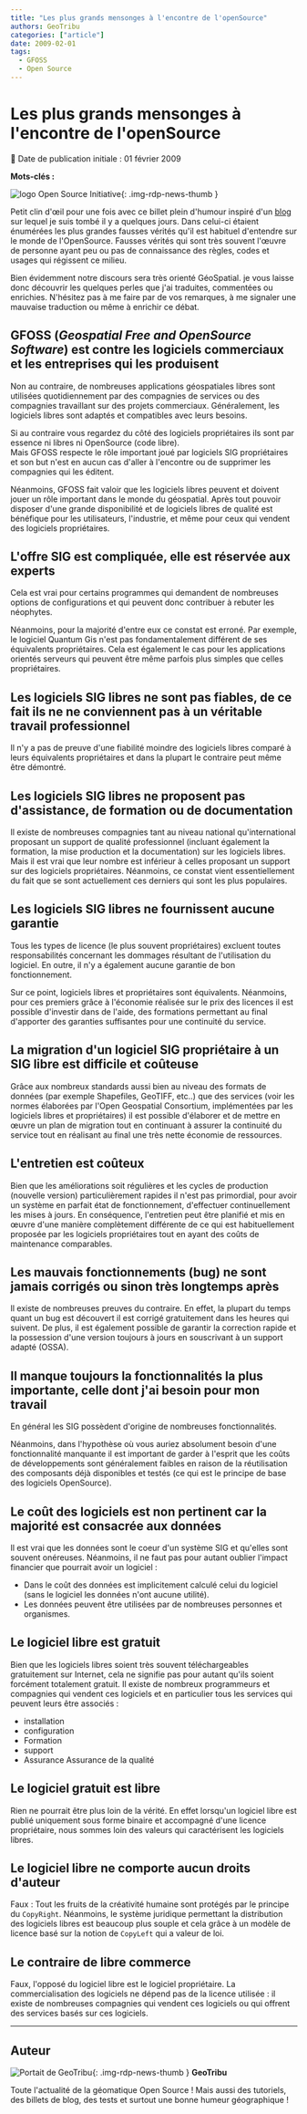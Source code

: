 ```yaml
---
title: "Les plus grands mensonges à l'encontre de l'openSource"
authors: GeoTribu
categories: ["article"]
date: 2009-02-01
tags:
  - GFOSS
  - Open Source
---
```


# Les plus grands mensonges à l'encontre de l'openSource

:calendar: Date de publication initiale : 01 février 2009

**Mots-clés :**

![logo Open Source Initiative](https://cdn.geotribu.fr/img/logos-icones/opensource.png){: .img-rdp-news-thumb }

Petit clin d'œil pour une fois avec ce billet plein d'humour inspiré d'un [blog](http://gfoss.it/drupal/node/201) sur lequel je suis tombé il y a quelques jours. Dans celui-ci étaient énumérées les plus grandes fausses vérités qu'il est habituel d'entendre sur le monde de l'OpenSource. Fausses vérités qui sont très souvent l'œuvre de personne ayant peu ou pas de connaissance des règles, codes et usages qui régissent ce milieu.

Bien évidemment notre discours sera très orienté GéoSpatial. je vous laisse donc découvrir les quelques perles que j'ai traduites, commentées ou enrichies. N'hésitez pas à me faire par de vos remarques, à me signaler une mauvaise traduction ou même à enrichir ce débat.

## GFOSS (*Geospatial Free and OpenSource Software*) est contre les logiciels commerciaux et les entreprises qui les produisent

Non au contraire, de nombreuses applications géospatiales libres sont utilisées quotidiennement par des compagnies de services ou des compagnies travaillant sur des projets commerciaux. Généralement, les logiciels libres sont adaptés et compatibles avec leurs besoins.

Si au contraire vous regardez du côté des logiciels propriétaires ils sont par essence ni libres ni OpenSource (code libre).  
Mais GFOSS respecte le rôle important joué par logiciels SIG propriétaires et son but n'est en aucun cas d'aller à l'encontre ou de supprimer les compagnies qui les éditent.

Néanmoins, GFOSS fait valoir que les logiciels libres peuvent et doivent jouer un rôle important dans le monde du géospatial. Après tout pouvoir disposer d'une grande disponibilité et de logiciels libres de qualité est bénéfique pour les utilisateurs, l'industrie, et même pour ceux qui vendent des logiciels propriétaires.

## L'offre SIG est compliquée, elle est réservée aux experts

Cela est vrai pour certains programmes qui demandent de nombreuses options de configurations et qui peuvent donc contribuer à rebuter les néophytes.

Néanmoins, pour la majorité d'entre eux ce constat est erroné. Par exemple, le logiciel Quantum Gis n'est pas fondamentalement différent de ses équivalents propriétaires. Cela est également le cas pour les applications orientés serveurs qui peuvent être même parfois plus simples que celles propriétaires.

## Les logiciels SIG libres ne sont pas fiables, de ce fait ils ne ne conviennent pas à un véritable travail professionnel

Il n'y a pas de preuve d'une fiabilité moindre des logiciels libres comparé à leurs équivalents propriétaires et dans la plupart le contraire peut même être démontré.

## Les logiciels SIG libres ne proposent pas d'assistance, de formation ou de documentation

Il existe de nombreuses compagnies tant au niveau national qu'international proposant un support de qualité professionnel (incluant également la formation, la mise production et la documentation) sur les logiciels libres. Mais il est vrai que leur nombre est inférieur à celles proposant un support sur des logiciels propriétaires. Néanmoins, ce constat vient essentiellement du fait que se sont actuellement ces derniers qui sont les plus populaires.

## Les logiciels SIG libres ne fournissent aucune garantie

Tous les types de licence (le plus souvent propriétaires) excluent toutes responsabilités concernant les dommages résultant de l'utilisation du logiciel. En outre, il n'y a également aucune garantie de bon fonctionnement.

Sur ce point, logiciels libres et propriétaires sont équivalents. Néanmoins, pour ces premiers grâce à l'économie réalisée sur le prix des licences il est possible d'investir dans de l'aide, des formations permettant au final d'apporter des garanties suffisantes pour une continuité du service.

## La migration d'un logiciel SIG propriétaire à un SIG libre est difficile et coûteuse

Grâce aux nombreux standards aussi bien au niveau des formats de données (par exemple Shapefiles, GeoTIFF, etc..) que des services (voir les normes élaborées par l'Open Geospatial Consortium, implémentées par les logiciels libres et propriétaires) il est possible d'élaborer et de mettre en œuvre un plan de migration tout en continuant à assurer la continuité du service tout en réalisant au final une très nette économie de ressources.

## L'entretien est coûteux

Bien que les améliorations soit régulières et les cycles de production (nouvelle version) particulièrement rapides il n'est pas primordial, pour avoir un système en parfait état de fonctionnement, d'effectuer continuellement les mises à jours. En conséquence, l'entretien peut être planifié et mis en œuvre d'une manière complètement différente de ce qui est habituellement proposée par les logiciels propriétaires tout en ayant des coûts de maintenance comparables.

## Les mauvais fonctionnements (bug) ne sont jamais corrigés ou sinon très longtemps après

Il existe de nombreuses preuves du contraire. En effet, la plupart du temps quant un bug est découvert il est corrigé gratuitement dans les heures qui suivent. De plus, il est également possible de garantir la correction rapide et la possession d'une version toujours à jours en souscrivant à un support adapté (OSSA).

## Il manque toujours la fonctionnalités la plus importante, celle dont j'ai besoin pour mon travail

En général les SIG possèdent d'origine de nombreuses fonctionnalités.

Néanmoins, dans l'hypothèse où vous auriez absolument besoin d'une fonctionnalité manquante il est important de garder à l'esprit que les coûts de développements sont généralement faibles en raison de la réutilisation des composants déjà disponibles et testés (ce qui est le principe de base des logiciels OpenSource).

## Le coût des logiciels est non pertinent car la majorité est consacrée aux données

Il est vrai que les données sont le coeur d'un système SIG et qu'elles sont souvent onéreuses. Néanmoins, il ne faut pas pour autant oublier l'impact financier que pourrait avoir un logiciel :

* Dans le coût des données est implicitement calculé celui du logiciel (sans le logiciel les données n'ont aucune utilité).  
* Les données peuvent être utilisées par de nombreuses personnes et organismes.

## Le logiciel libre est gratuit

Bien que les logiciels libres soient très souvent téléchargeables gratuitement sur Internet, cela ne signifie pas pour autant qu'ils soient forcément totalement gratuit. Il existe de nombreux programmeurs et compagnies qui vendent ces logiciels et en particulier tous les services qui peuvent leurs être associés :

* installation  
* configuration  
* Formation  
* support  
* Assurance Assurance de la qualité

## Le logiciel gratuit est libre

Rien ne pourrait être plus loin de la vérité. En effet lorsqu'un logiciel libre est publié uniquement sous forme binaire et accompagné d'une licence propriétaire, nous sommes loin des valeurs qui caractérisent les logiciels libres.

## Le logiciel libre ne comporte aucun droits d'auteur

Faux : Tout les fruits de la créativité humaine sont protégés par le principe du `CopyRight`. Néanmoins, le système juridique permettant la distribution des logiciels libres est beaucoup plus souple et cela grâce à un modèle de licence basé sur la notion de `CopyLeft` qui a valeur de loi.

## Le contraire de libre commerce

Faux, l'opposé du logiciel libre est le logiciel propriétaire. La commercialisation des logiciels ne dépend pas de la licence utilisée : il existe de nombreuses compagnies qui vendent ces logiciels ou qui offrent des services basés sur ces logiciels.

----

## Auteur

![Portait de GeoTribu](https://cdn.geotribu.fr/img/internal/charte/geotribu_logo_64x64.png){: .img-rdp-news-thumb }
**GeoTribu**

Toute l'actualité de la géomatique Open Source ! Mais aussi des tutoriels, des billets de blog, des tests et surtout une bonne humeur géographique !
